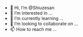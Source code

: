 - 👋 Hi, I’m @Shiuzesan
- 👀 I’m interested in ...
- 🌱 I’m currently learning ...
- 💞️ I’m looking to collaborate on ...
- 📫 How to reach me ...

<!---
Shiuzesan/Shiuzesan is a ✨ special ✨ repository because its `README.md` (this file) appears on your GitHub profile.
You can click the Preview link to take a look at your changes.
--->
